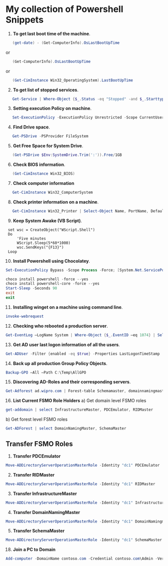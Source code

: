 
# My collection of Powershell Snippets

1. **To get last boot time of the machine**.

```powershell
   (get-date) - (Get-ComputerInfo).OsLastBootUpTime
```

or

```powershell
   (Get-ComputerInfo).OsLastBootUpTime
```

or

```powershell
   (Get-CimInstance Win32_OperatingSystem).LastBootUpTime
```

2. **To get list of stopped services**.

```powershell
   Get-Service | Where-Object {$_.Status -eq "Stopped" -and $_.Starttype -eq "Automatic"}
```

3. **Setting execution Policy on machine**.

```powershell
   Set-ExecutionPolicy -ExecutionPolicy Unrestricted -Scope CurrentUser
```

4. **Find Drive space**.

```powershell
   Get-PSDrive -PSProvider FileSystem
```

5. **Get Free Space for System Drive**.

```powershell
   (Get-PSDrive $Env:SystemDrive.Trim(':')).Free/1GB
```

6. **Check BIOS information**.

```powershell
   (Get-CimInstance Win32_BIOS)
```

7. **Check computer information**

```powershell
   Get-CimInstance Win32_ComputerSystem
```

8. **Check printer information on a machine**.

```powershell
   Get-CimInstance Win32_Printer | Select-Object Name, PortName, Default | Format-List
```

9. **Keep System Awake (VB Script)**.

```vbs
 set wsc = CreateObject("WScript.Shell")
 Do
     'Five minutes
     WScript.Sleep(5*60*1000)
     wsc.SendKeys("{F13}")
 Loop
```

10. **Install Powershell using Chocolatey**.

```powershell
Set-ExecutionPolicy Bypass -Scope Process -Force; [System.Net.ServicePointManager]::SecurityProtocol = [System.Net.ServicePointManager]::SecurityProtocol -bor 3072; iex ((New-Object System.Net.WebClient).DownloadString('https://community.chocolatey.org/install.ps1'))

choco install powershell -force --yes
choco install powershell-core -force --yes
Start-Sleep -Seconds 90
exit
exit
```

11. **Installing winget on a machine using command line**.

```powershell
invoke-webrequest
```

12. **Checking who rebooted a production server**.

```powershell
Get-EventLog –LogName System | Where-Object {$_.EventID –eq 1074} | Select-Object –Property TimeGenerated, UserName, Message
```

13. **Get AD user last logon information of all the users**.

```powershell
Get-ADUser -Filter {enabled -eq $true} -Properties LastLogonTimeStamp | Select-Object Name, @{Name="Stamp"; Expression={[DateTime]::FromFileTime($_.lastLogonTimestamp).ToString('dd-MM-yyyy_hh:mm:ss')}}
```

14. **Back up all production Group Policy Objects**.

```powershell
Backup-GPO –All –Path C:\Temp\AllGPO
```

15. **Discovering AD-Roles and their corresponding servers**.

```powershell
Get-Adforest ad.wipro.com | Forest-table Schemamaster, domainnamingmaster
```

16. **List Current FSMO Role Holders** 
   a) Get domain level FSMO roles

   ```powershell
   get-addomain | select InfrastructureMaster, PDCEmulator, RIDMaster
   ```

   b) Get forest level FSMO roles

   ```powershell
   Get-ADForest | select DomainNamingMaster, SchemaMaster
   ```

## **Transfer FSMO Roles**

   1. **Transfer PDCEmulator**

   ```powershell
   Move-ADDirectoryServerOperationMasterRole -Identity "dc1" PDCEmulator
   ```

   2. **Transfer RIDMaster**

   ```powershell
   Move-ADDirectoryServerOperationMasterRole -Identity "dc1" RIDMaster
   ```

   3. **Transfer InfrastructureMaster**

   ```powershell
   Move-ADDirectoryServerOperationMasterRole -Identity "dc1" Infrastructuremaster
   ```

   4. **Transfer DomainNamingMaster**

   ```powershell
   Move-ADDirectoryServerOperationMasterRole -Identity "dc1" DomainNamingmaster
   ```

   5. **Transfer SchemaMaster**

   ```powershell
   Move-ADDirectoryServerOperationMasterRole -Identity "dc1" SchemaMaster
   ```

18. **Join a PC to Domain**

```powershell
Add-computer -DomainName contoso.com -Credential contoso.com\Admin -Verbose -Restart -Force
```
